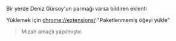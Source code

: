 Bir yerde Deniz Gürsoy'un parmağı varsa bildiren eklenti

Yüklemek için [chrome://extensions/](chrome://extensions/) "Paketlenmemiş öğeyi yükle"

>  Mizah amaçlı yapılmıştır.